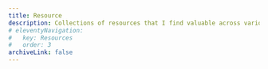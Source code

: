 ```yaml
---
title: Resource
description: Collections of resources that I find valuable across various domains.
# eleventyNavigation:
#   key: Resources
#   order: 3
archiveLink: false
---
```

